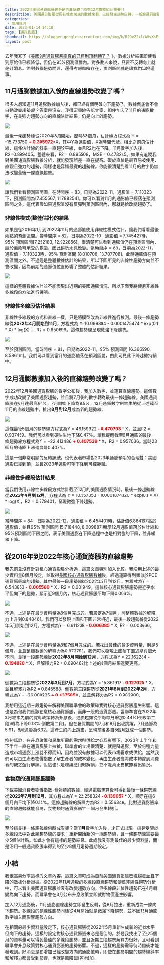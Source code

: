 ```yaml
---
title: 2022年美國通貨膨脹趨勢是否真反轉？原來12月數據如此重要!!
description: 美國通貨膨脹從所有城市居民的數據來看，已經發生趨勢反轉。一般的通貨膨脹在加入12月的通貨膨脹數字後改變了先前截至11月的趨勢，從2022年8月開始新的向下趨勢。由此可見12月通膨值加入正式讓直線趨勢發生變化。但由多線段的非線性模式來看，早在2022年4月就已經微強下降趨勢了，在12月數字加入的趨勢方向不變。至於核心通貨膨脹在維持相同設定下，最後一條趨勢線是近似水平的向下趨勢。若以最佳的至少資料量設定，則更能看出聯準會從2022年3月升息政策後，每5個月就開始新的核心通膨趨勢。
categories:
 - 應用經濟
date: 2023-01-14 14:10
tags: [通貨膨脹]
thumbnail: https://blogger.googleusercontent.com/img/b/R29vZ2xl/AVvXsEiXMh_QMn3qWVyIHEm22mJL3--fugleyQ6Dw3mW-6eCfD3kDUC7igN7cLHvD7sOmp9S8GTMSGzdzINJ2-eHp_uy-ohdQRtzpeD3CGHgqLJW2RvkKvVurIO20S4QkdfOuCB7D8kLgDV_KAPzMwRnbjyHgY9rKHMZLLSnT6uMftVhA4G_JT3_z2Kftoty/s320/joint_sample00_image.jpg
layout: post
---
```


去年我寫了《[美國9月通貨膨脹率真的已經到頂翻轉了？](https://myleetw.blogspot.com/2022/10/9.html) 》，數據分析結果即使看到原始值已經降低，但仍在95%預測區間內。對多數人來說，只要不反轉向上就是好消息。但對數據趨勢而言，還得考慮風險存在，預測區間就是讓我們知曉這事。

## 11月通膨數據加入後的直線趨勢改變了嗎？

很多人想知道11月通膨數據加入後，都已經有個明確向下趨勢了，數據倒底會不會自動改變趨勢呢？答案是沒有。我得沉重地告訴大家，即使加入了11月的通膨數字，在最強力趨勢方向的直線估計結果，仍是向上的趨勢。

![](https://blogger.googleusercontent.com/img/b/R29vZ2xl/AVvXsEiiVWGbOOtUfjggfT49mM-bSupdImumPJlhKV42O-QYSfZ_OxIcmJo2LZWiQQzabUjIPvVTYjvoJMtTEvNaxRwp7DFY0WHxKOUsnzffkwauFRDSkdXWaTAbC3LuymUbZPlmdx4FRsVoARkrFM6JQxa17Ch-3QGEHUBuzYqeN1Bv4RC8ZGHLO-dufOFa/s520/joint_sample00_image.jpg)

最後一條趨勢線從2020年3月開始，歷時33個月，估計線方程式為 Y = -15.773750 <b><span style="color: red">+ 0.305972</span></b>\*X，其中Y為通膨值，X為時間代號。相比之前的估計線，這條估計線的斜率一直趨於平緩，並且R2也在下降。11月數字加入後，R2=0.899405。整體來看，R2 = 0.895508，MSE = 0.478245。如果有追蹤我對美國通貨膨脹數據分析，就能發現誤差一直在提高。礙於直線是最容易被使用、直觀且強力的趨勢，同樣也是容錯最寬的趨勢線。你能很清楚到看11月的數字仍無法改變最後一條直線趨勢。

![](https://blogger.googleusercontent.com/img/b/R29vZ2xl/AVvXsEjiz8wKzLNLgo9kyp4NPG-XcFZAx1y1-iG93F8h_9cTBiAUy3fk1S9RZ-nIfFBqMubZ6ybNmAHvXetTahedaSERw14nMe5PAGjUhQcTbBj6zHZXnfztVsaf8Wh80oHcJ2udf3YqyHktEVXYNH7L5patypooL5YMQjaDKed52ehxyKrzsW_k2e5XgH6s/s520/joint_sample00_image.jpg)

讓我們看看預測區間圖。在時間序 = 83，日期為2022-11，通膨值 = 7.110323下，預測區間為[7.455567, 11.788254]。你可以看到11月的通膨值已經落在預測區間之外，這代表著如果通膨值沒有反彈到預測區間內，那就是給改變趨勢了。

### 非線性模式(整體估計)的結果

如果是從2016年1月到2022年11月的通膨值使用非線性模式估計，讓我們看看最後兩點的預測區間。當時間序 = 82，日期為2022-10，通膨值 = 7.745427時，95% 預測區間[7.252183, 12.922856]。很清楚可以看到通膨值仍在預測區間內，屬於風險可承受的範圍，因此趨勢未見改變。當時間序 = 83，日期為2022-11，通膨值 = 7.110323時，95% 預測區間 [8.010708, 13.707708]。此時通膨值在預測區間之外。不過這是整體數據估計的結果，所以下圖所見的非線性趨勢方向並不會改變，因為前期的通膨值位置影響了整體的估計結果。

![](https://blogger.googleusercontent.com/img/b/R29vZ2xl/AVvXsEieunWczNOyx5eofZnyuDjE-JskD_u2nn1gKOD0U4nSHYERpC8om0ZusLp6lnggz0FHVNVpRQfBy6uO9XEsgJIat1tyCo4FK5vil3HdKrKA1Vno5OOREVANu_A3cCre94zxRQ2lSxTORAvSRuXUWF5FUtblSQXXh3aW1xodvD5HFuA9mgYVkUJO_n07/s520/joint_sample00_image.jpg)

這樣的整體數據估計並不能表現出近期的美國通膨情況，所以下面我將使用非線性多線段的方法進行說明。

### 非線性多線段估計結果

非線性多線段的方式和直線一樣，只是將模型改為非線性進行檢測。最後一條趨勢線從**2022年4月開始到11月**，方程式為 Y=10.099894 - 0.0001475474 \* exp(0.1 \* X) \* log(X) ， R2 = 0.650699。這條趨勢線呈現微強下降趨勢。

![](https://blogger.googleusercontent.com/img/b/R29vZ2xl/AVvXsEjWG6QBDTfngF3G0cPJ4m4Dffqz0_LaXbOOtiN0p_3ivHk7NWg_RqzkBSg5Ime-RpPuze1ajQpyvGP5tZymrge7ER2o78hQIMUSZV4oBektt-Y16G9LKVAnrHnOIF5ir4VtUpgl52gReZpfOJq63O0A73oKg3_iux-FcEPIdi3Q6BwSqY0s4hBd_uUz/s520/joint_sample00_image.jpg)
 
至於預測區間，當時間序 = 83，日期為2022-11，95% 預測區間 [6.366590, 8.586161]。我們可以看到當月的通膨值落在預測區間，由此可見此下降趨勢持續中。

## 12月通膨數據加入後的直線趨勢改變了嗎？

2022年12月美國通貨膨脹的數字公布後，我加入數字，並運算直線趨勢。這個數字成功改變了美國通膨趨勢，並且將7月後的數字轉為最後一條趨勢線。美國通貨膨脹在6月達最高9.1%，7月開始下降為8.5%。12月通膨數字則生生地從上述截至11月的直線趨勢中，扯出**8月到12月**成為新的趨勢線。

![](https://blogger.googleusercontent.com/img/a/AVvXsEhVAs4aZJSPCplxUaTC6bwrKWNrGKEOxLdTXMGstQ8ledqRUKEK5E3iUeBFSL8kOiyY7DvTfWOVd9MCSXj08a6qxzDQNPsCEcI3MPtyZdUauEW6VSXzT6sReRroo2BVwUres2deotVMzyNn2_Ye4WAOn1S1A9odRG61QbGw48-ykd-H1C-y7EVOWiDn)
 
 這條最後5個月的趨勢線方程式為Y = 46.159922<span style="color: red"><b> - 0.470793</b></span> \* X，並且R2 = 0.937459。我們可以看到硬生生地下降0.47%。讓我提醒截至6月通膨的最後一條趨勢線方程式為Y = −22.413486 <b><span style="color: red">+ 0.407539</span></b> \* X，R2 = 0.957036。當時23個月的通膨上漲速度是0.407%。
 
這是一個非常明顯的反轉訊號，也代表著市場對2023年通膨預期的合理性：美國通膨已經到頂，並且2023年通膨可望下降到可控範圍。
 
### 非線性多線段估計結果
 
當我們使用非線性多線段方式估計截至12月的美國通膨情況時，最後一條趨勢線從**2022年4月到12月**，方程式為 Y = 10.557353 - 0.0001874320 \* exp(0.1 \* X) \* log(X)，R2 = 0.779401，呈現微強下降趨勢。

 ![](https://blogger.googleusercontent.com/img/b/R29vZ2xl/AVvXsEggQoxIoJvjoqa1TPOMqsGTAcQOj1sQpd8n_Vd-F-QfeMYoiWTFI-TzDwV5JMNfCc_JhYMtHX2T_mIv1gJiExZ_a9LjqmVgQm2N34pHuIY8YYwGia7cL0MblSkqR9Go9DxSftxynql59MGwO8f_JH757sB0Uuq_2f-JUcx0EgLLT4OGz2uSErMI0uEc/s520/joint_sample00_image.jpg)
 
當時間序 = 84，日期為2022-12，通膨值 = 6.454401時，估計值6.864167高於通膨值，並且95% 預測區間 [5.718448, 8.009887]顯示12月通膨值落於估計線和95%預測區間下限之間，表示美國通膨在下降過程中也是相對強的下降，並非緩和下降。
 
## 從2016年到2022年核心通貨膨脹的直線趨勢
 
我先前並沒有針對核心通貨膨脹分析過，這篇文章特別加入比較。我沿用上述的最少資料量8個月設定，並取得[美國核心通貨膨脹數據](https://fred.stlouisfed.org/series/CPILFESL)後，經過運算得到類似於PCE通貨膨脹率的趨勢。其中最後一段趨勢線從2022年5月到12月，方程式為Y = 6.543853 <b><span style="color: red">- 0.005560</span></b> \* X，R2 = 0.001949。這條核心通貨膨脹趨勢是近乎水平但向下的趨勢，顯示近9個月內，核心通貨膨脹平均下降0.006%。
 
![](https://blogger.googleusercontent.com/img/b/R29vZ2xl/AVvXsEicgrFwGsQB7SZArTfeUOdz8FappbBJWUJLsxpOGjm7K9LoHtD-lVUsY_zJImHdCZwxAIU6pKrmlpeslucoLMrCVoDEmyMLyfu7ayfmM3GFqi9GBx9axlBFJAiJFcDrDTw6UsA5vOVdTmiXVeB7cA5sFhBXOp6alDYGnCgZh_jWmZYe6O_gpuNi65iq/s520/joint_sample00_image.jpg)

不過，上述是在最少資料量為8個月完成的。若設定為7個月，則整體數據的解釋力上升到0.848461。我們可以發現上圖和下圖非常相近，最後一段趨勢線從2022年5月開始到12月，方程式為Y = 6.611238 <b><span style="color: red">- 0.006385</span></b> \* X, R2 = 0.003666。
 
![](https://blogger.googleusercontent.com/img/b/R29vZ2xl/AVvXsEjbbRHX-72yIxB-XMaBnV8sFohXmadhqr92MqQUB92XsLWPeqTkAic0FtgcQ-5yMN7gIEZAPV-VWDV1DrtkR1nKKeS1qoDWONJ2xSt5vzwsRMprgTWDYLIFQO-gvMxfU416gHvOMF2fz4mktfPxb5vOOvFG2ZPgzuj4hhgBHiVbWaho29a-cFoANIdj/s520/joint_sample00_image.jpg)
 
不過，上述是在最少資料量為8和7個月完成的。若找出最佳的最少資料量，則是5個月，並且整體數據的解釋力為0.873752。我們可以發現上圖和下圖近期有很大不同，最後一段趨勢線從**2022年8月開始到12月**，方程式為Y = 22.162284 <b><font color='red'>- 0.194820</font></b> \* X，且解釋力R2 = 0.690462比上述的8個月結果還要更高。
 
![](https://blogger.googleusercontent.com/img/b/R29vZ2xl/AVvXsEiXMh_QMn3qWVyIHEm22mJL3--fugleyQ6Dw3mW-6eCfD3kDUC7igN7cLHvD7sOmp9S8GTMSGzdzINJ2-eHp_uy-ohdQRtzpeD3CGHgqLJW2RvkKvVurIO20S4QkdfOuCB7D8kLgDV_KAPzMwRnbjyHgY9rKHMZLLSnT6uMftVhA4G_JT3_z2Kftoty/s520/joint_sample00_image.jpg)
 
倒數第二段趨勢從**2022年3月到7月**，方程式為Y = 15.861917 <b><span style="color: red">- 0.127025</span></b> \* X，並且解釋力為R2 = 0.845588。倒數第三段趨勢從**2021年8月到2022年2月**，方程式為Y = -26.000225 <b><span style="color: red">+ 0.437585</span></b>X，並且解釋力為R2 = 0.982900。
 
我想用這近期三段趨勢來解釋美國聯準會的政策確實對核心通貨膨脹產生影響。這也是為何我們應該在意核心通貨膨脹，而非一般的通貨膨脹。當聯準會在2022年3月結束先前的寬鬆政策轉為升息後，通膨趨勢從平均每月增加0.44%(倒數第三段)轉為下降0.13%(倒數第二段)。但在暑假期間的7月和8月出現跳躍，7月通膨為5.91，8月通膨為6.32。這產生的向上跳空，呈現前後各自5個月就成一個趨勢。
 
換句話說，在升息政策和民生所需的需求與供給之交互影響下，2022年上半年和下半年一直在通貨膨脹上拉扯，聯準會的立場很清楚，就是降通膨，至於何種力量造成市場通膨上漲就不得而知，因為並沒有數據可以代表市場需求或供給。當然我們可以由生產者物價指數了解生產者的成本變化，再由生產者會將成本轉嫁到消費者的觀念進行解讀。但這也只是理論應用的解讀，並不能真正由數據看出情況。
 
### 食物類的通貨膨脹趨勢

下載[美國消費者物價指數-食物類](https://fred.stlouisfed.org/series/CPIUFDSL)的數據，經過電腦運算後可得到最後一條趨勢線從**2022年7月到12月**，其方程式為Y = 22.258324<b><span style="color: red"> - 0.139057</span></b> \* X，顯示在這6個月內平均下降0.14%。這條趨勢線的解釋力為R2 = 0.556346。比對通貨膨脹率的直線趨勢就能發現，食物類的通貨膨脹早一個月發生轉折。
 
![](https://blogger.googleusercontent.com/img/b/R29vZ2xl/AVvXsEhR2ZzXwFHUGQPXHBIqzMZqLR12vqp0o09zVsaavU3Qt9zl8laOJy_Llwqz8r68dqOJGpPdUwL3YNsXQjrYaFC_JGGAap1xibBr24ggZZCsgXBHrzLeBE1T8jxkI_2APxQ2UH9qZyaVbYt7iJv_MyldJgv24UJPGkH8rHppp1JVFiyUjAiC64enFBZO/s520/joint_sample00_image.jpg)
 
至於這最後一條趨勢線何時成形呢？當**11月**數字加入後，才正式出現。這是受限於多線段法中對此類趨勢線的要求：重新開始新的一段趨勢線，且一條趨勢線需要最少5個估計點。如此才會有這樣的趨勢結果。此處我沒有測最佳的最少資料量，而是沿用一般通貨膨脹率得到的至少8個月趨勢週期設定。
 
## 小結
 
我很高興分享這樣的文章內容。這篇文章可成為目前美國通貨膨脹已經趨緩並且下降的數據分析證據。從2022年11月通膨的多線段直線趨勢和傳統非線性趨勢分析中，可以看出美國通貨膨脹並沒有改變趨勢方向，但多線段非線性趨勢已在4月轉變為向下趨勢，而聯準會在3月公布升息政策立即就對物價產生影響。
 
加入12月通膨後，11月通膨直線趨勢立即發生反轉，從8月拉出，重新成為一條向下趨勢。多線段的非線性趨勢同樣從4月開始就是微強下降趨勢，並不因12月通膨數字加入而影響趨勢方向。
 
在相同的最少資料量設定下，核心通貨膨脹從2022年5月重新生成新的近似水平但向下的趨勢。這樣的設定對核心通貨膨脹未必是最佳的。於是我找出了至少5個月的資料量可以得到最佳的多線段趨勢，並且近期三段趨勢解釋力很好，且可看到聯準會升息政策對核心通貨膨脹的趨勢影響。不過，這樣的趨勢需等待時間後才能發現到。好消息是在增加已經改變方向的通膨值時，即使在趨勢期間的趨勢線斜率和解釋力都會受到影響，也就是風險(誤差)增加。
